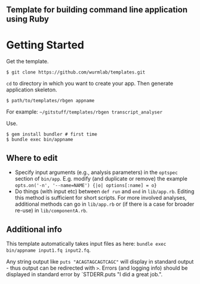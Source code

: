 Template for building command line application using Ruby
---------------------------------------------------------

Getting Started
===============

Get the template.

    $ git clone https://github.com/wurmlab/templates.git

`cd` to directory in which you want to create your app. Then generate application skeleton.

    $ path/to/templates/rbgen appname

For example: `~/gitstuff/templates/rbgen transcript_analyser`


Use.

    $ gem install bundler # first time
    $ bundle exec bin/appname

## Where to edit

* Specify input arguments (e.g., analysis parameters) in the `optspec` section of `bin/app`. E.g. modify (and duplicate or remove) the example  `opts.on('-n', '--name=NAME') {|o| options[:name] = o}`
* Do things (with input etc) between `def run` and `end` in `lib/app.rb`. Editing this method is sufficient for short scripts. For more involved analyses, additional methods can go in `lib/app.rb` or (if there is a case for broader re-use) in `lib/componentA.rb`.

## Additional info

This template automatically takes input files as here: `bundle exec bin/appname input1.fq input2.fq`.

Any string output like  `puts "ACAGTAGCAGTCAGC"` will display in standard output - thus output can be redirected with `>`. 
Errors (and logging info) should be displayed in standard error by `STDERR.puts "I did a great job.". 
